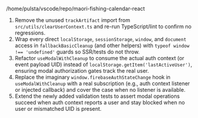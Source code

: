 /home/pulsta/vscode/repo/maori-fishing-calendar-react
1. Remove the unused `trackArtifact` import from `src/utils/clearUserContext.ts` and re-run TypeScript/lint to confirm no regressions.
2. Wrap every direct `localStorage`, `sessionStorage`, `window`, and `document` access in `fallbackBasicCleanup` (and other helpers) with `typeof window !== 'undefined'` guards so SSR/tests do not throw.
3. Refactor `useModalWithCleanup` to consume the actual auth context (or event payload UID) instead of `localStorage.getItem('lastActiveUser')`, ensuring modal authorization gates track the real user.
4. Replace the imaginary `window.firebaseAuthStateChange` hook in `useModalWithCleanup` with a real subscription (e.g., auth context listener or injected callback) and cover the case when no listener is available.
5. Extend the newly added validation tests to assert modal operations succeed when auth context reports a user and stay blocked when no user or mismatched UID is present.
